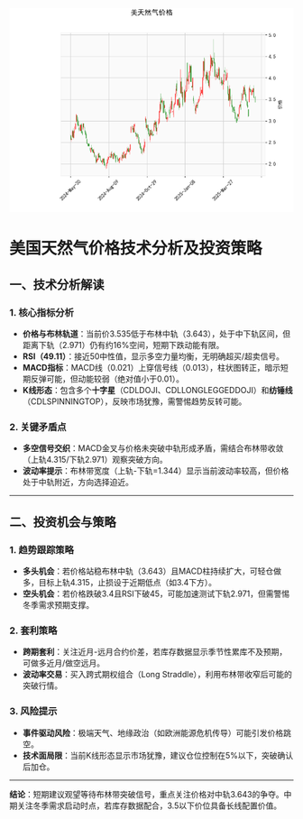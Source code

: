 ![图](CFD.png)



# 美国天然气价格技术分析及投资策略

## 一、技术分析解读

### 1. 核心指标分析
- **价格与布林轨道**：当前价3.535低于布林中轨（3.643），处于中下轨区间，但距离下轨（2.971）仍有约16%空间，短期下跌动能有限。
- **RSI（49.11）**：接近50中性值，显示多空力量均衡，无明确超买/超卖信号。
- **MACD指标**：MACD线（0.021）上穿信号线（0.013），柱状图转正，暗示短期反弹可能，但动能较弱（绝对值小于0.01）。
- **K线形态**：包含多个**十字星**（CDLDOJI、CDLLONGLEGGEDDOJI）和**纺锤线**（CDLSPINNINGTOP），反映市场犹豫，需警惕趋势反转可能。

### 2. 关键矛盾点
- **多空信号交织**：MACD金叉与价格未突破中轨形成矛盾，需结合布林带收敛（上轨4.315/下轨2.971）观察突破方向。
- **波动率提示**：布林带宽度（上轨-下轨=1.344）显示当前波动率较高，但价格处于中轨附近，方向选择迫近。

---

## 二、投资机会与策略

### 1. 趋势跟踪策略
- **多头机会**：若价格站稳布林中轨（3.643）且MACD柱持续扩大，可轻仓做多，目标上轨4.315，止损设于近期低点（如3.4下方）。
- **空头机会**：若价格跌破3.4且RSI下破45，可能加速测试下轨2.971，但需警惕冬季需求预期支撑。

### 2. 套利策略
- **跨期套利**：关注近月-远月合约价差，若库存数据显示季节性累库不及预期，可做多近月/做空远月。
- **波动率交易**：买入跨式期权组合（Long Straddle），利用布林带收窄后可能的突破行情。

### 3. 风险提示
- **事件驱动风险**：极端天气、地缘政治（如欧洲能源危机传导）可能引发价格跳空。
- **技术面局限**：当前K线形态显示市场犹豫，建议仓位控制在5%以下，突破确认后加仓。

---

**结论**：短期建议观望等待布林带突破信号，重点关注价格对中轨3.643的争夺。中期关注冬季需求启动时点，若库存数据配合，3.5以下价位具备长线配置价值。
